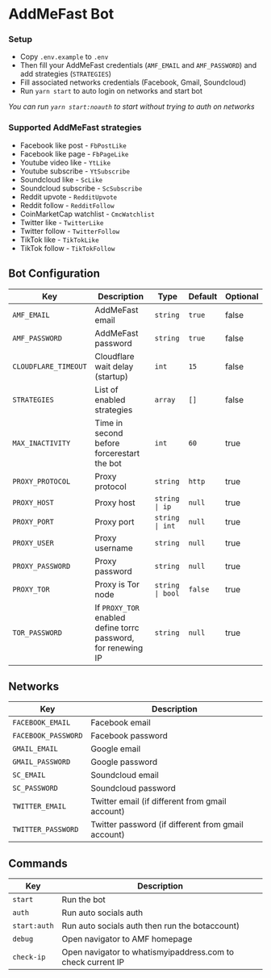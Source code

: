 # AddMeFast Bot

### Setup
- Copy `.env.example` to `.env`
- Then fill your AddMeFast credentials (`AMF_EMAIL` and `AMF_PASSWORD`) and add strategies (`STRATEGIES`)
- Fill associated networks credentials (Facebook, Gmail, Soundcloud)
- Run `yarn start` to auto login on networks and start bot

*You can run `yarn start:noauth` to start without trying to auth on networks*

### Supported AddMeFast strategies
- Facebook like post - `FbPostLike`
- Facebook like page - `FbPageLike`
- Youtube video like - `YtLike`
- Youtube subscribe - `YtSubscribe`
- Soundcloud like - `ScLike`
- Soundcloud subscribe - `ScSubscribe`
- Reddit upvote - `RedditUpvote`
- Reddit follow - `RedditFollow`
- CoinMarketCap watchlist - `CmcWatchlist`
- Twitter like - `TwitterLike`
- Twitter follow - `TwitterFollow`
- TikTok like - `TikTokLike`
- TikTok follow - `TikTokFollow`

## Bot Configuration
|Key|Description|Type|Default|Optional|
|---|---|---|---|---|
|`AMF_EMAIL` | AddMeFast email  | `string` | `true` | false
|`AMF_PASSWORD` | AddMeFast password | `string` | `true` | false
|`CLOUDFLARE_TIMEOUT` | Cloudflare wait delay (startup) | `int` | `15` | false
|`STRATEGIES` | List of enabled strategies | `array` | `[]` | false
|`MAX_INACTIVITY` | Time in second before forcerestart the bot | `int` | `60` | true
|`PROXY_PROTOCOL` | Proxy protocol | `string` | `http`| true
|`PROXY_HOST` | Proxy host | `string \| ip` | `null` | true
|`PROXY_PORT` | Proxy port | `string \| int` | `null` | true
|`PROXY_USER` | Proxy username | `string` | `null`| true
|`PROXY_PASSWORD` | Proxy password | `string` | `null`| true
|`PROXY_TOR` | Proxy is Tor node | `string \| bool` | `false` | true
|`TOR_PASSWORD` | If `PROXY_TOR` enabled define torrc password, for renewing IP | `string` | `null` | true

## Networks
|Key|Description|
|---|---|
`FACEBOOK_EMAIL`| Facebook email
`FACEBOOK_PASSWORD` | Facebook password
`GMAIL_EMAIL` | Google email
`GMAIL_PASSWORD` | Google password
`SC_EMAIL` | Soundcloud email
`SC_PASSWORD` | Soundcloud password
`TWITTER_EMAIL` | Twitter email (if different from gmail account)
`TWITTER_PASSWORD` | Twitter password (if different from gmail account)

## Commands
|Key|Description|
|---|---|
`start`| Run the bot
`auth` | Run auto socials auth
`start:auth` |  Run auto socials auth then run the botaccount)
`debug` | Open navigator to AMF homepage
`check-ip` | Open navigator to whatismyipaddress.com to check current IP
